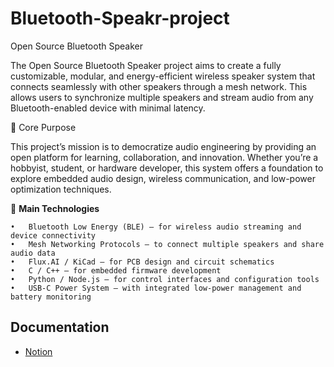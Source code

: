 # Bluetooth-Speakr-project

Open Source Bluetooth Speaker

The Open Source Bluetooth Speaker project aims to create a fully customizable, modular, and energy-efficient wireless speaker system that connects seamlessly with other speakers through a mesh network.
This allows users to synchronize multiple speakers and stream audio from any Bluetooth-enabled device with minimal latency.

🌟 Core Purpose

This project’s mission is to democratize audio engineering by providing an open platform for learning, collaboration, and innovation.
Whether you’re a hobbyist, student, or hardware developer, this system offers a foundation to explore embedded audio design, wireless communication, and low-power optimization techniques.

🧠 **Main Technologies** <!-- Must be in bold -->

	•	Bluetooth Low Energy (BLE) – for wireless audio streaming and device connectivity
	•	Mesh Networking Protocols – to connect multiple speakers and share audio data
	•	Flux.AI / KiCad – for PCB design and circuit schematics
	•	C / C++ – for embedded firmware development
	•	Python / Node.js – for control interfaces and configuration tools
	•	USB-C Power System – with integrated low-power management and battery monitoring


## Documentation

- <a href = "https://www.notion.so/29a2251ec6b980baaedec4d5eed506ad?v=29b2251ec6b9801b9faf000ce8ff7c8a&source=copy_link"> Notion <a>















